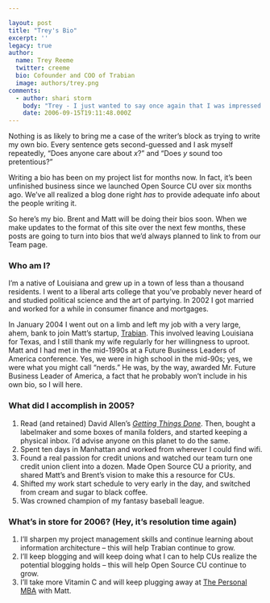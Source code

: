 ```yaml
---

layout: post
title: "Trey's Bio"
excerpt: ''
legacy: true
author:
  name: Trey Reeme
  twitter: creeme
  bio: Cofounder and COO of Trabian
  image: authors/trey.png
comments:
  - author: shari storm
    body: "Trey - I just wanted to say once again that I was impressed by your presentation at the WCUL Conference. I am taking your advice and commenting on other blogs. \r\n\r\nThank you. "
    date: 2006-09-15T19:11:48.000Z
---
```


<p>Nothing is as likely to bring me a case of the writer&#8217;s block as trying to write my own bio.  Every sentence gets second-guessed and I ask myself repeatedly, &#8220;Does anyone care about <em>x</em>?&#8221; and &#8220;Does <em>y</em> sound too pretentious?&#8221;</p>
<p>Writing a bio has been on my project list for months now.  In fact, it&#8217;s been unfinished business since we launched Open Source CU over six months ago.  We&#8217;ve all realized a blog done right <em>has</em> to provide adequate info about the people writing it.</p>
<p>So here&#8217;s my bio.  Brent and Matt will be doing their bios soon.  When we make updates to the format of this site over the next few months, these posts are going to turn into bios that we&#8217;d always planned to link to from our Team page.</p>
<h3>Who am I?</h3>
<p>I&#8217;m a native of Louisiana and grew up in a town of less than a thousand residents.  I went to a liberal arts college that you&#8217;ve probably never heard of and studied political science and the art of partying.  In 2002 I got married and worked for a while in consumer finance and mortgages.</p>
<p>In January 2004 I went out on a limb and left my job with a very large, ahem, bank to join Matt&#8217;s startup, <a href='http://www.trabian.com'>Trabian</a>. This involved leaving Louisiana for Texas, and I still thank my wife regularly for her willingness to uproot.  Matt and I had met in the mid-1990s at a Future Business Leaders of America conference.  Yes, we were in high school in the mid-90s; yes, we were what you might call &#8220;nerds.&#8221;  He was, by the way, awarded Mr. Future Business Leader of America, a fact that he probably won&#8217;t include in his own bio, so I will here.</p>
<h3>What did I accomplish in 2005?</h3>
<ol>
<li>Read (and retained) David Allen&#8217;s <a href='http://www.amazon.com/gp/product/0670899240/qid=1134577858/sr=8-4/ref=pd_bbs_4/104-6961966-3003156?n=507846&amp;s=books&amp;v=glance'><em>Getting Things Done</em></a>.  Then, bought a labelmaker and some boxes of manila folders, and started keeping a physical inbox.  I&#8217;d advise anyone on this planet to do the same.</li>
<li>Spent ten days in Manhattan and worked from wherever I could find wifi.</li>
<li>Found a real passion for credit unions and watched our team turn one credit union client into a dozen.  Made Open Source CU a priority, and shared Matt&#8217;s and Brent&#8217;s vision to make this a resource for CUs.</li>
<li>Shifted my work start schedule to very early in the day, and switched from cream and sugar to black coffee.</li>
<li>Was crowned champion of my fantasy baseball league.</li>
</ol>
<h3> What&#8217;s in store for 2006? (Hey, it&#8217;s resolution time again)</h3>
<ol>
<li>I&#8217;ll sharpen my project management skills and continue learning about information architecture &#8211; this will help Trabian continue to grow.</li>
<li>I&#8217;ll keep blogging and will keep doing what I can to help CUs realize the potential blogging holds &#8211; this will help Open Source CU continue to grow.</li>
<li>I&#8217;ll take more Vitamin C and will keep plugging away at <a href='http://www.personalmba.com'>The Personal <span class='caps'><span class="caps">MBA</span></span></a> with Matt.</li>
</ol>